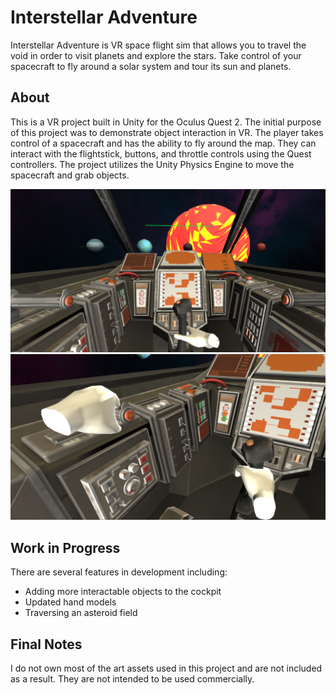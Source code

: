 # Interstellar Adventure

Interstellar Adventure is VR space flight sim that allows you to travel the void in order to visit planets and explore the stars. Take control of your spacecraft to fly around a solar system and tour its sun and planets.

## About

This is a VR project built in Unity for the Oculus Quest 2. The initial purpose of this project was to demonstrate object interaction in VR. The player takes control of a spacecraft and has the ability to fly around the map. They can interact with the flightstick, buttons, and throttle controls using the Quest controllers. The project utilizes the Unity Physics Engine to move the spacecraft and grab objects.

<img src="/Assets/Screenshots/IA-screenshot1.png?raw=true"/>
<img src="/Assets/Screenshots/IA-screenshot2.png?raw=true"/>
 
## Work in Progress

There are several features in development including:

- Adding more interactable objects to the cockpit
- Updated hand models
- Traversing an asteroid field

## Final Notes

I do not own most of the art assets used in this project and are not included as a result. They are not intended to be used commercially.
